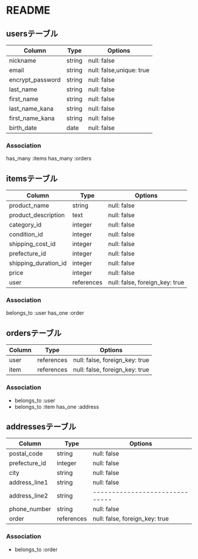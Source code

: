 # README

## usersテーブル

| Column           | Type    | Options                  |
| ---------------- | ------- | ------------------------ |
| nickname         | string  | null: false              |
| email            | string  | null: false,unique: true |
| encrypt_password | string  | null: false              |
| last_name        | string  | null: false              |
| first_name       | string  | null: false              |
| last_name_kana   | string  | null: false              |
| first_name_kana  | string  | null: false              |
| birth_date       | date    | null: false              |
### Association
has_many :items
has_many :orders


## itemsテーブル
| Column              | Type       | Options                        |
| ------------------- | ---------- | ------------------------------ |
| product_name        | string     | null: false                    |
| product_description | text       | null: false                    |
| category_id         | integer    | null: false                    |
| condition_id        | integer    | null: false                    |
| shipping_cost_id    | integer    | null: false                    |
| prefecture_id       | integer    | null: false                    |
| shipping_duration_id| integer    | null: false                    |
| price               | integer    | null: false                    |
| user                | references | null: false, foreign_key: true |
### Association
belongs_to :user
has_one :order


## ordersテーブル

| Column       | Type       | Options                        |
| ------------ | ---------- | ------------------------------ |
| user         | references | null: false, foreign_key: true |
| item         | references | null: false, foreign_key: true |
### Association
- belongs_to :user
- belongs_to :item
  has_one :address
  

## addressesテーブル

| Column        | Type       | Options                        |
| ------------- | ---------- | ------------------------------ |
| postal_code   | string     | null: false                    |
| prefecture_id | integer    | null: false                    |
| city          | string     | null: false                    |
| address_line1 | string     | null: false                    |
| address_line2 | string     | ------------------------------ |
| phone_number  | string     | null: false                    |
| order         | references | null: false, foreign_key: true |
### Association
- belongs_to :order